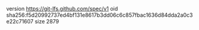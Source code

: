 version https://git-lfs.github.com/spec/v1
oid sha256:f5d20992737ed4bf131e8617b3dd06c6c857fbac1636d84dda2a0c3e22c71607
size 2879
